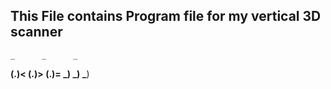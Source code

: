 ## This File contains Program file for my vertical 3D scanner
    _      _      _
 __(.)< __(.)> __(.)=
 \___)  \___)  \___)
